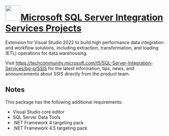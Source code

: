 # [<img src="https://cdn.jsdelivr.net/gh/bbtsoftware/chocolatey-packages@74b0a3c4fe3e5ad5b896dd63f99a4edb346f8e21/icons/ssis-vs2022.png" height="48" width="48" />Microsoft SQL Server Integration Services Projects](https://community.chocolatey.org/packages/ssis-vs2022)

Extension for Visual Studio 2022 to build high performance data integration and workflow solutions, including extraction, transformation, and loading (ETL) operations for data warehousing.

Visit https://techcommunity.microsoft.com/t5/SQL-Server-Integration-Services/bg-p/SSIS for the latest information, tips, news, and announcements about SSIS directly from the product team.

## Notes

This package has the following additional requirements:

* Visual Studio core editor
* SQL Server Data Tools
* .NET Framework 4 targeting pack
* .NET Framework 4.5 targeting pack
